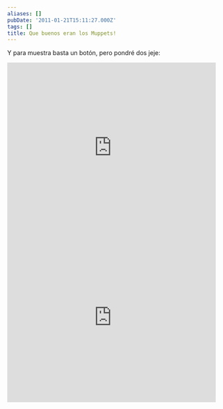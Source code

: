 ```yaml
---
aliases: []
pubDate: '2011-01-21T15:11:27.000Z'
tags: []
title: Que buenos eran los Muppets!
---
```


Y para muestra basta un botón, pero pondré dos jeje:

<iframe title="YouTube video player" class="youtube-player" type="text/html" width="480" height="390" src="http://www.youtube.com/embed/CgfZVNv6w2E" frameborder="0" allowFullScreen></iframe>

<iframe width="480" height="390" src="http://www.youtube.com/embed/0yvHWyvexZA" frameborder="0" allowfullscreen></iframe>